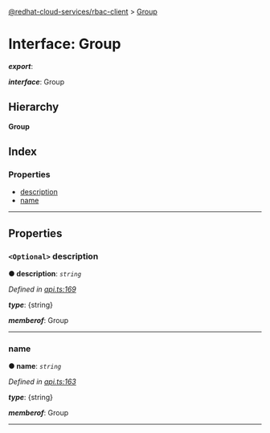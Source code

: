 [@redhat-cloud-services/rbac-client](../README.md) > [Group](../interfaces/group.md)

# Interface: Group

*__export__*: 

*__interface__*: Group

## Hierarchy

**Group**

## Index

### Properties

* [description](group.md#description)
* [name](group.md#name)

---

## Properties

<a id="description"></a>

### `<Optional>` description

**● description**: *`string`*

*Defined in [api.ts:169](https://github.com/RedHatInsights/javascript-clients/blob/master/packages/rbac/api.ts#L169)*

*__type__*: {string}

*__memberof__*: Group

___
<a id="name"></a>

###  name

**● name**: *`string`*

*Defined in [api.ts:163](https://github.com/RedHatInsights/javascript-clients/blob/master/packages/rbac/api.ts#L163)*

*__type__*: {string}

*__memberof__*: Group

___

